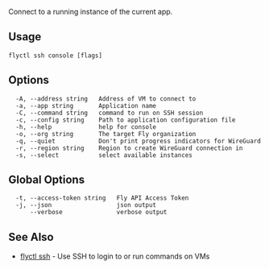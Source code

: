 Connect to a running instance of the current app.

## Usage
~~~
flyctl ssh console [flags]
~~~

## Options

~~~
  -A, --address string   Address of VM to connect to
  -a, --app string       Application name
  -C, --command string   command to run on SSH session
  -c, --config string    Path to application configuration file
  -h, --help             help for console
  -o, --org string       The target Fly organization
  -q, --quiet            Don't print progress indicators for WireGuard
  -r, --region string    Region to create WireGuard connection in
  -s, --select           select available instances
~~~

## Global Options

~~~
  -t, --access-token string   Fly API Access Token
  -j, --json                  json output
      --verbose               verbose output
~~~

## See Also

* [flyctl ssh](/docs/flyctl/ssh/)	 - Use SSH to login to or run commands on VMs

